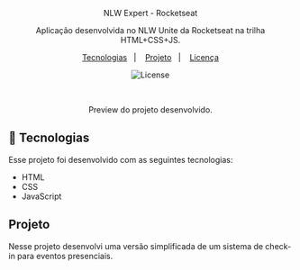 <p align="center">
  NLW Expert - Rocketseat
</p>

<p align="center">
Aplicação desenvolvida no NLW Unite da Rocketseat na trilha HTML+CSS+JS.
</p>

<p align="center">
  <a href="#-tecnologias">Tecnologias</a>&nbsp;&nbsp;&nbsp;|&nbsp;&nbsp;&nbsp;
  <a href="#-projeto">Projeto</a>&nbsp;&nbsp;&nbsp;|&nbsp;&nbsp;&nbsp;
  <a href="#memo-licença">Licença</a>
</p>

<p align="center">
  <img alt="License" src="https://img.shields.io/static/v1?label=license&message=MIT&color=F48F56&labelColor=00292E">
</p>

<br>

<p align="center">
 Preview do projeto desenvolvido.
</p>


## 🚀 Tecnologias

Esse projeto foi desenvolvido com as seguintes tecnologias:

- HTML
- CSS
- JavaScript

## Projeto

Nesse projeto desenvolvi uma versão simplificada de um sistema de check-in para eventos presenciais.
